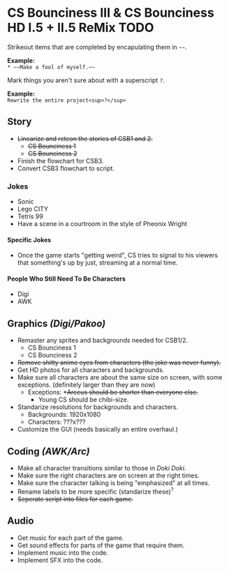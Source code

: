 # CS Bounciness III & CS Bounciness HD I.5 + II.5 ReMix TODO

Strikeout items that are completed by encapulating them in `~~`.

**Example:**  
`* ~~Make a fool of myself.~~`

Mark things you aren't sure about with a superscript `?`.

**Example:**  
`Rewrite the entire project<sup>?</sup>`

## Story
* ~~Linearize and retcon the stories of CSB1 and 2.~~
  * ~~CS Bounciness 1~~
  * ~~CS Bounciness 2~~
* Finish the flowchart for CSB3.
* Convert CSB3 flowchart to script.

### Jokes
* Sonic
* Lego CITY
* Tetris 99
* Have a scene in a courtroom in the style of Pheonix Wright
#### Specific Jokes
* Once the game starts "getting weird", CS tries to signal to his viewers that something's up by just, streaming at a normal time.
#### People Who Still Need To Be Characters
* Digi
* AWK

## Graphics *(Digi/Pakoo)*
* Remaster any sprites and backgrounds needed for CSB1/2.
  * CS Bounciness 1
  * CS Bounciness 2
* ~~Remove shitty anime eyes from characters (the joke was never funny).~~
* Get HD photos for all characters and backgrounds.
* Make sure all characters are about the same size on screen, with some exceptions. (definitely larger than they are now)
  * Exceptions:
    *~~Arceus should be shorter than everyone else.~~
    * Young CS should be chibi-size.
* Standarize resolutions for backgrounds and characters.
  * Backgrounds: 1920x1080
  * Characters: ???x???
* Customize the GUI (needs basically an entire overhaul.)

## Coding *(AWK/Arc)*
* Make all character transitions similar to those in *Doki Doki*.
* Make sure the right characters are on screen at the right times.
* Make sure the character talking is being "emphasized" at all times.
* Rename labels to be more specific (standarize these)<sup>?</sup>
* ~~Seperate script into files for each game.~~

## Audio
* Get music for each part of the game.
* Get sound effects for parts of the game that require them.
* Implement music into the code.
* Implement SFX into the code.